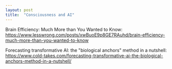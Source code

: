 ```yaml
---
layout: post
title:  "Consciousness and AI"
---
```


Brain Efficiency: Much More than You Wanted to Know: https://www.lesswrong.com/posts/xwBuoE9p8GE7RAuhd/brain-efficiency-much-more-than-you-wanted-to-know

Forecasting transformative AI: the "biological anchors" method in a nutshell: https://www.cold-takes.com/forecasting-transformative-ai-the-biological-anchors-method-in-a-nutshell/
